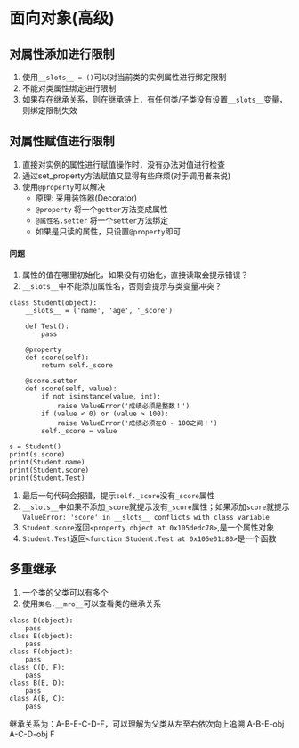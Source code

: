 # 面向对象(高级)
## 对属性添加进行限制
1. 使用`__slots__ = ()`可以对当前类的实例属性进行绑定限制
2. 不能对类属性绑定进行限制
3. 如果存在继承关系，则在继承链上，有任何类/子类没有设置`__slots__`变量，则绑定限制失效

## 对属性赋值进行限制
1. 直接对实例的属性进行赋值操作时，没有办法对值进行检查
2. 通过set_property方法赋值又显得有些麻烦(对于调用者来说)
3. 使用`@property`可以解决
    - 原理: 采用装饰器(Decorator)
    - `@property` 将一个`getter`方法变成属性
    - `@属性名.setter` 将一个`setter`方法绑定
    - 如果是只读的属性，只设置`@property`即可

#### 问题
1. 属性的值在哪里初始化，如果没有初始化，直接读取会提示错误？
2. `__slots__`中不能添加属性名，否则会提示与类变量冲突？
```
class Student(object):
    __slots__ = ('name', 'age', '_score')

    def Test():
        pass
    
    @property
    def score(self):
        return self._score

    @score.setter
    def score(self, value):
        if not isinstance(value, int):
            raise ValueError('成绩必须是整数！')
        if (value < 0) or (value > 100):
            raise ValueError('成绩必须在0 - 100之间！')
        self._score = value

s = Student()
print(s.score)
print(Student.name)
print(Student.score)
print(Student.Test)
```
1. 最后一句代码会报错，提示`self._score`没有`_score`属性
2. `__slots__`中如果不添加`_score`就提示没有`_score`属性；如果添加`score`就提示`ValueError: 'score' in __slots__ conflicts with class variable`
3. `Student.score`返回`<property object at 0x105dedc78>`,是一个属性对象
4. `Student.Test`返回`<function Student.Test at 0x105e01c80>`是一个函数

## 多重继承
1. 一个类的父类可以有多个
2. 使用`类名.__mro__`可以查看类的继承关系
```
class D(object):
    pass
class E(object):
    pass
class F(object):
    pass
class C(D, F):
    pass
class B(E, D):
    pass
class A(B, C):
    pass
```
继承关系为：A-B-E-C-D-F，可以理解为父类从左至右依次向上追溯 A-B-E-obj A-C-D-obj F